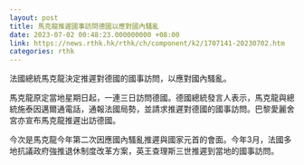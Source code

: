 ```yaml
---
layout: post
title: 馬克龍推遲國事訪問德國以應對國內騷亂
date: 2023-07-02 00:48:23.000000000 +08:00
link: https://news.rthk.hk/rthk/ch/component/k2/1707141-20230702.htm
categories: rthk
---
```


法國總統馬克龍決定推遲對德國的國事訪問，以應對國內騷亂。

馬克龍原定當地星期日起，一連三日訪問德國。德國總統發言人表示，馬克龍與總統施泰因邁爾通電話，通報法國局勢，並請求推遲對德國的國事訪問。巴黎愛麗舍宮亦宣布馬克龍推遲出訪德國。

今次是馬克龍今年第二次因應國內騷亂推遲與國家元首的會面。今年3月，法國多地抗議政府強推退休制度改革方案，英王查理斯三世推遲到當地的國事訪問。
